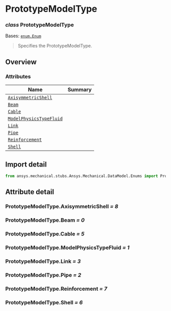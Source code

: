 <a id="prototypemodeltype"></a>

# PrototypeModelType

<a id="PrototypeModelType"></a>

### *class* PrototypeModelType

Bases: [`enum.Enum`](https://docs.python.org/3/library/enum.html#enum.Enum)

> Specifies the PrototypeModelType.

> <!-- !! processed by numpydoc !! -->

<a id="overview"></a>

## Overview

### Attributes

| Name | Summary |
|-----------------------------------------------------------------------|----|
| [`AxisymmetricShell`](#PrototypeModelType.AxisymmetricShell)          |    |
| [`Beam`](../../../ACT/Automation/Mechanical/Connections/Beam.md#Beam) |    |
| [`Cable`](#PrototypeModelType.Cable)                                  |    |
| [`ModelPhysicsTypeFluid`](#PrototypeModelType.ModelPhysicsTypeFluid)  |    |
| [`Link`](#PrototypeModelType.Link)                                    |    |
| [`Pipe`](#PrototypeModelType.Pipe)                                    |    |
| [`Reinforcement`](#PrototypeModelType.Reinforcement)                  |    |
| [`Shell`](#PrototypeModelType.Shell)                                  |    |

<a id="import-detail"></a>

## Import detail

```python
from ansys.mechanical.stubs.Ansys.Mechanical.DataModel.Enums import PrototypeModelType
```

<a id="attribute-detail"></a>

## Attribute detail

<a id="PrototypeModelType.AxisymmetricShell"></a>

### PrototypeModelType.AxisymmetricShell *= 8*

<a id="PrototypeModelType.Beam"></a>

### PrototypeModelType.Beam *= 0*

<a id="PrototypeModelType.Cable"></a>

### PrototypeModelType.Cable *= 5*

<a id="PrototypeModelType.ModelPhysicsTypeFluid"></a>

### PrototypeModelType.ModelPhysicsTypeFluid *= 1*

<a id="PrototypeModelType.Link"></a>

### PrototypeModelType.Link *= 3*

<a id="PrototypeModelType.Pipe"></a>

### PrototypeModelType.Pipe *= 2*

<a id="PrototypeModelType.Reinforcement"></a>

### PrototypeModelType.Reinforcement *= 7*

<a id="PrototypeModelType.Shell"></a>

### PrototypeModelType.Shell *= 6*
